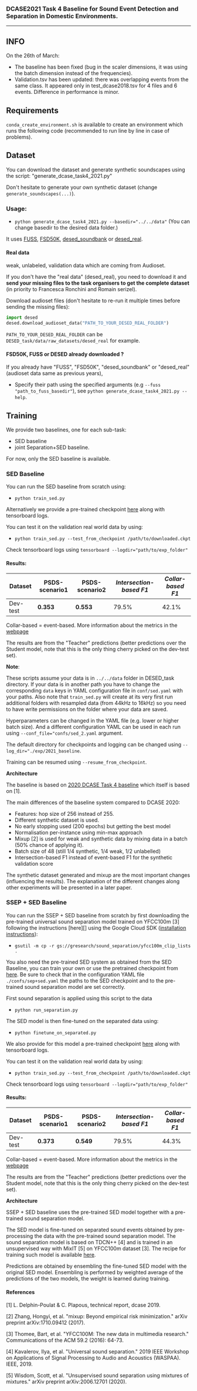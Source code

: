 ### DCASE2021 Task 4 Baseline for Sound Event Detection and Separation in Domestic Environments.

---

## INFO

On the 26th of March:
- The baseline has been fixed (bug in the scaler dimensions, it was using the batch dimension
  instead of the frequencies).
- Validation.tsv has been updated: there was overlapping events from the same class.
It appeared only in test_dcase2018.tsv for 4 files and 6 events. Difference in performance is minor.


## Requirements

`conda_create_environment.sh` is available to create an environment which runs the
following code (recommended to run line by line in case of problems).

## Dataset
You can download the dataset and generate synthetic soundscapes using the script: "generate_dcase_task4_2021.py"

Don't hesitate to generate your own synthetic dataset (change `generate_soundscapes(...)`).

### Usage:
- `python generate_dcase_task4_2021.py --basedir="../../data"` (You can change basedir to the desired data folder.)

It uses [FUSS][fuss_git], [FSD50K][FSD50K], [desed_soundbank][desed] or [desed_real][desed].

#### Real data
weak, unlabeled, validation data which are coming from Audioset.

If you don't have the "real data" (desed_real), you need to download it and **send your missing files to the task
organisers to get the complete dataset** (in priority to Francesca Ronchini and Romain serizel).

Download audioset files (don't hesitate to re-run it multiple times before sending the missing files):
```python
import desed
desed.download_audioset_data("PATH_TO_YOUR_DESED_REAL_FOLDER")
```

`PATH_TO_YOUR_DESED_REAL_FOLDER` can be `DESED_task/data/raw_datasets/desed_real` for example.

#### FSD50K, FUSS or DESED already downloaded ?
If you already have "FUSS", "FSD50K", "desed_soundbank" or "desed_real" (audioset data same as previous years),
- Specify their path using the specified arguments (e.g `--fuss "path_to_fuss_basedir"`),
  see `python generate_dcase_task4_2021.py --help`.


## Training
We provide two baselines, one for each sub-task:
- SED baseline
- joint Separation+SED baseline.

For now, only the SED baseline is available.

### SED Baseline
You can run the SED baseline from scratch using:
- `python train_sed.py`

Alternatively we provide a pre-trained checkpoint [here][zenodo_pretrained_models] along with tensorboard logs.

You can test it on the validation real world data by using:
  - `python train_sed.py --test_from_checkpoint /path/to/downloaded.ckpt`

Check tensorboard logs using `tensorboard --logdir="path/to/exp_folder"`

#### Results:

Dataset | **PSDS-scenario1** | **PSDS-scenario2** | *Intersection-based F1* | *Collar-based F1*
--------|--------------------|--------------------|-------------------------|-----------------
Dev-test| **0.353**          | **0.553**          | 79.5%                   | 42.1%

Collar-based = event-based. More information about the metrics in the [webpage][dcase21_webpage]

The results are from the "Teacher" predictions (better predictions over the Student model,
note that this is the only thing cherry picked on the dev-test set).

**Note**:

These scripts assume your data is in `../../data` folder in DESED_task directory.
If your data is in another path you have to change the corresponding `data` keys in YAML
configuration file in `conf/sed.yaml` with your paths.
Also note that `train_sed.py` will create at its very first run additional folders with resampled data (from 44kHz to 16kHz)
so you need to have write permissions on the folder where your data are saved.

Hyperparameters can be changed in the YAML file (e.g. lower or higher batch size).
And a different configuration YAML can be used in each run using `--conf_file="confs/sed_2.yaml` argument.

The default directory for checkpoints and logging can be changed using `--log_dir="./exp/2021_baseline`.

Training can be resumed using `--resume_from_checkpoint`.

**Architecture**

The baseline is based on [2020 DCASE Task 4 baseline][dcase_20_repo]
which itself is based on [1].

The main differences of the baseline system compared to DCASE 2020:

* Features: hop size of 256 instead of 255.
* Different synthetic dataset is used.
* No early stopping used (200 epochs) but getting the best model
* Normalisation per-instance using min-max approach
* Mixup [2] is used for weak and synthetic data by mixing data in a batch (50% chance of applying it).
* Batch size of 48 (still 1/4 synthetic, 1/4 weak, 1/2 unlabelled)
* Intersection-based F1 instead of event-based F1 for the synthetic validation score

The synthetic dataset generated and mixup are the most important changes (influencing the results).
The explanation of the different changes along other experiments will be presented in a later paper.

### SSEP + SED Baseline

You can run the SSEP + SED baseline from scratch by first downloading the pre-trained
universal sound separation model trained on YFCC100m [3] following the instructions [here][] using
the Google Cloud SDK ([installation instructions][sdk_installation_instructions]):

- `gsutil -m cp -r gs://gresearch/sound_separation/yfcc100m_clip_lists .`

You also need the pre-trained SED system as obtained from the SED Baseline,
you can train your own or use the pretrained checkpoint from [here][zenodo_pretrained_models].
Be sure to check that in the configuration YAML file `./confs/sep+sed.yaml` the
paths to the SED checkpoint and to the pre-trained sound separation model are set
correctly.

First sound separation is applied using this script to the data
- `python run_separation.py`

The SED model is then fine-tuned on the separated data using:

- `python finetune_on_separated.py`

We also provide for this model a pre-trained checkpoint [here][zenodo_pretrained_models] along with tensorboard logs.

You can test it on the validation real world data by using:
  - `python train_sed.py --test_from_checkpoint /path/to/downloaded.ckpt`

Check tensorboard logs using `tensorboard --logdir="path/to/exp_folder"`

#### Results:

Dataset | **PSDS-scenario1** | **PSDS-scenario2** | *Intersection-based F1* | *Collar-based F1*
--------|--------------------|--------------------|-------------------------|-----------------
Dev-test| **0.373**          | **0.549**          | 79.5%                   | 44.3%

Collar-based = event-based. More information about the metrics in the [webpage][dcase21_webpage]

The results are from the "Teacher" predictions (better predictions over the Student model,
note that this is the only thing cherry picked on the dev-test set).

**Architecture**

SSEP + SED baseline uses the pre-trained SED model together with a pre-trained sound separation
model.

The SED model is fine-tuned on separated sound events obtained by pre-processing the
data with the pre-trained sound separation model.
The sound separation model is based on TDCN++ [4] and is trained in an unsupervised way
with MixIT [5] on YFCC100m dataset [3]. The recipe for training such model is available
[here][google_sourcesep_repo].

Predictions are obtained by ensembling the fine-tuned SED model with the original
SED model. Ensembling is performed by weighted average of the predictions of the
two models, the weight is learned during training.

[dcase21_webpage]: http://dcase.community/challenge2021/task-sound-event-detection-and-separation-in-domestic-environments
[dcase_20_repo]: https://github.com/turpaultn/dcase20_task4/tree/master/baseline
[desed]: https://github.com/turpaultn/DESED
[fuss_git]: https://github.com/google-research/sound-separation/tree/master/datasets/fuss
[fsd50k]: https://zenodo.org/record/4060432
[zenodo_pretrained_models]: https://zenodo.org/record/4639817
[google_sourcesep_repo]: https://github.com/google-research/sound-separation/tree/master/datasets/yfcc100m
[sdk_installation_instructions]: https://cloud.google.com/sdk/docs/install

#### References
[1] L. Delphin-Poulat & C. Plapous, technical report, dcase 2019.

[2] Zhang, Hongyi, et al. "mixup: Beyond empirical risk minimization." arXiv preprint arXiv:1710.09412 (2017).

[3] Thomee, Bart, et al. "YFCC100M: The new data in multimedia research." Communications of the ACM 59.2 (2016): 64-73.

[4] Kavalerov, Ilya, et al. "Universal sound separation." 2019 IEEE Workshop on Applications of Signal Processing to Audio and Acoustics (WASPAA). IEEE, 2019.

[5] Wisdom, Scott, et al. "Unsupervised sound separation using mixtures of mixtures." arXiv preprint arXiv:2006.12701 (2020).